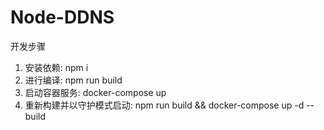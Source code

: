 # Node-DDNS

开发步骤

1. 安装依赖: npm i
2. 进行编译: npm run build
3. 启动容器服务: docker-compose up
4. 重新构建并以守护模式启动: npm run build && docker-compose up -d --build
